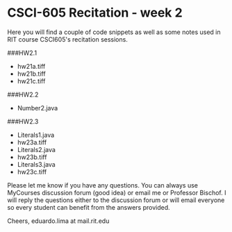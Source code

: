 # CSCI-605 Recitation - week 2

Here you will find a couple of code snippets as well
as some notes used in RIT course CSCI605's recitation
sessions.

###HW2.1

- hw21a.tiff
- hw21b.tiff
- hw21c.tiff

###HW2.2

- Number2.java

###HW2.3
- Literals1.java
- hw23a.tiff
- Literals2.java
- hw23b.tiff
- Literals3.java
- hw23c.tiff


Please let me know if you have any questions. You can
always use MyCourses discussion forum (good idea) or
email me or Professor Bischof. I will reply the questions
either to the discussion forum or will email everyone so
every student can benefit from the answers provided.

Cheers,
eduardo.lima at mail.rit.edu